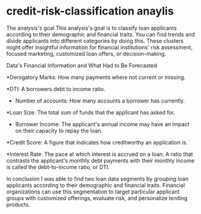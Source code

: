 # credit-risk-classification anaylis
The analysis's goal
This analysis's goal is to classify loan applicants according to their demographic and financial traits. You can find trends and divide applicants into different categories by doing this. These clusters might offer insightful information for financial institutions' risk assessment, focused marketing, customized loan offers, or decision-making.


Data's Financial Information and What Had to Be Forecasted

*Derogatory Marks: How many payments where not current or missing.

*DTI: A borrowers debt to income ratio.

* Number of accounts: How many accounts a borrower has currently.

*Loan Size: The total sum of funds that the applicant has asked for.

 * Borrower Income: The applicant's annual income may have an impact on their capacity to repay the loan.

*Credit Score: A figure that indicates how creditworthy an application is.

*Interest Rate: The pace at which interest is accrued on a loan.
	A ratio that contrasts the applicant's monthly debt payments with their monthly income is called the debt-to-income ratio, or DTI.

In conclusion
I was able to find two loan data segments by grouping loan applicants according to their demographic and financial traits. Financial organizations can use this segmentation to target particular applicant groups with customized offerings, evaluate risk, and personalize lending products.
